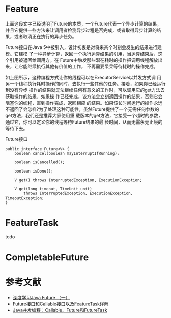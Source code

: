 # Feature

上面这段文字已经说明了Future的本质，一个Future代表一个异步计算的结果，并且它提供一些方法来让调用者检测异步过程是否完成，或者取得异步计算的结果，或者取消正在执行的异步任务。

Future接口在Java 5中被引入，设计初衷是对将来某个时刻会发生的结果进行建模。它建模 了一种异步计算，返回一个执行运算结果的引用，当运算结束后，这个引用被返回给调用方。在 Future中触发那些潜在耗时的操作把调用线程解放出来，让它能继续执行其他有价值的工作， 不再需要呆呆等待耗时的操作完成。

如上图所示，这种编程方式让你的线程可以在ExecutorService以并发方式调 用另一个线程执行耗时操作的同时，去执行一些其他的任务。接着，如果你已经运行到没有异步 操作的结果就无法继续任何有意义的工作时，可以调用它的get方法去获取操作的结果。如果操 作已经完成，该方法会立刻返回操作的结果，否则它会阻塞你的线程，直到操作完成，返回相应 的结果。如果该长时间运行的操作永远不返回了会怎样?为了处理这种可能性，虽然Future提供了一个无需任何参数的get方法，我们还是推荐大家使用重 载版本的get方法，它接受一个超时的参数，通过它，你可以定义你的线程等待Future结果的最 长时间，从而无需永无止境的等待下去。


Future接口

```
public interface Future<V> {
    boolean cancel(boolean mayInterruptIfRunning);

    boolean isCancelled();

    boolean isDone();

    V get() throws InterruptedException, ExecutionException;
   
    V get(long timeout, TimeUnit unit)
        throws InterruptedException, ExecutionException, TimeoutException;
}
```
# FeatureTask

todo

# CompletableFuture





# 参考文献

- [深度学习Java Future （一）](https://www.jianshu.com/p/bce9301f1adb)
- [Future接口和Callable接口以及FeatureTask详解](https://www.cnblogs.com/cuimiemie/p/6445154.html)
- [Java并发编程：Callable、Future和FutureTask](https://www.cnblogs.com/dolphin0520/p/3949310.html)


